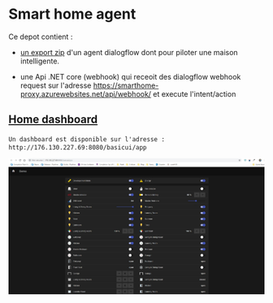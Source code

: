 # Smart home agent

Ce depot contient :

- [un export zip](https://github.com/badreddine-dlaila/DialogFlow.OH.Proxy/raw/master/Smart-Home-14012019.zip) d'un agent dialogflow dont pour piloter une maison intelligente.

- une Api .NET core (webhook) qui receoit des dialogflow webhook request sur l'adresse https://smarthome-proxy.azurewebsites.net/api/webhook/ et execute l'intent/action 

## [Home dashboard](http://176.130.227.69:8080/basicui/app)
    Un dashboard est disponible sur l'adresse : http://176.130.227.69:8080/basicui/app

![openhab dashboard](Images/C5CDAA9F-1D8F-4796-854B-252E93298229.jpg)
